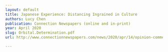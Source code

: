 ```yaml
---
layout: default
title: Japanese Experience: Distancing Ingrained in Culture
authors: Lucy Chen
publication: Connection Newspapers (online and in-print)
year: April 2020
slug: Orbital.Determination.pdf
url: http://www.connectionnewspapers.com/news/2020/apr/14/opinion-commentary-japanese-experience-distancing-/

---
```

